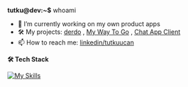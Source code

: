 **tutku@dev:~$** whoami
- 🔭 I’m currently working on my own product apps
- 🛠️ My projects: [derdo](https://github.com/tutkuofnight/derdo) , [My Way To Go](https://www.github.com/tutkuofnight/way-to-go) , [Chat App Client](https://www.github.com/tutkuofnight/chat-client)
- 📫 How to reach me: [linkedin/tutkuucan](https://www.linkedin.com/in/tutkuucan/)

**🛠 Tech Stack**

[![My Skills](https://skillicons.dev/icons?i=js,go,html,css,sass,react,vue,nodejs,nextjs,nuxtjs,mongodb,postgresql,redis)](https://skillicons.dev)
